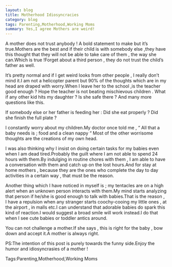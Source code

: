```yaml
---
layout: blog
title: Motherhood Idiosyncracies
category: blog
tags: Parenting,Motherhood,Working Moms
summary: Yes,I agree Mothers are weird!	
---
```


A mother does not trust anybody ! A bold statement to make but it’s true.Mothers are the best and if their child is with somebody else ,they have this thought that they will not be able to take care of them , the way she can.Which is true !Forget about a third person , they do not trust the child’s father as well.

It’s pretty normal and if I get weird looks from other people , I really don’t mind it.I am not a helicopter parent but 90% of the thoughts which are in my head are draped with worry.When I leave her to the school ,is the teacher good enough ? Hope the teacher is not beating mischievous children . What if any other kid hits my daughter ? Is she safe there ? And many more questions like this.

If somebody else or her father is feeding her : Did she eat properly ? Did she finish the full plate ?

I constantly worry about my children.My doctor once told me , “ All that a baby needs is ; food and a clean nappy “ Most of the other worrisome thoughts are the creations of my own head.

I was also thinking why I insist on doing certain tasks for my babies even when I am dead tired.Probably the guilt where I am not able to spend 24 hours with them.By indulging in routine chores with them , I am able to have a conversation with them and catch up on the lost hours.And for stay at home mothers , because they are the ones who complete the day to day activities in a certain way , that must be the reason.

Another thing which I have noticed in myself is ; my tentacles are on a high alert when an unknown person interacts with them.My mind starts analyzing that person if he/she is good enough to talk with babies.That is the reason , I have a repulsion when any stranger starts coochy-cooing my little ones , at the airport , in malls etc.I can understand that adorable babies do spark this kind of reaction.I would suggest a broad smile will work instead.I do that when I see cute babies or toddler antics around.

You can not challenge a mother.If she says , this is right for the baby , bow down and accept it.A mother is always right.

PS:The intention of this post is purely towards the funny side.Enjoy the humor and idiosyncrasies of a mother !

Tags:Parenting,Motherhood,Working Moms
